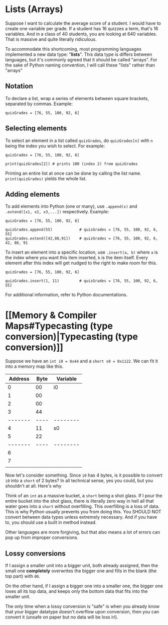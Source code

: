 # Lists (Arrays)
Suppose I want to calculate the average score of a student. I would have to create one variable per grade. If a student has 16 quizzes a term, that's 16 variables. And in a class of 40 students, you are looking at 640 variables. That is massive and quite literally ridiculous.

To accommodate this shortcoming, most programming languages implemented a new data type: "**lists**". This data type is differs between languages, but it's commonly agreed that it should be called "arrays". For the sake of Python naming convention, I will call these "lists" rather than "arrays"
## Notation
To declare a list, wrap a series of elements between square brackets, separated by commas. Example:
```
quizGrades = [76, 55, 100, 92, 6]
```
## Selecting elements
To select an element in a list called `quizGrades`, do `quizGrades[n]` with `n` being the index you wish to select. For example:
```
quizGrades = [76, 55, 100, 92, 6]

print(quizGrades[2]) # prints 100 (index 2) from quizGrades
```

Printing an entire list at once can be done by calling the list name. `print(quizGrades)` yields the whole list.
## Adding elements
To add elements into Python (one or many), use `.append(x)` and `.extend([x1, x2, x3,...])` respectively. Example:
```
quizGrades = [76, 55, 100, 92, 6]

quizGrades.append(55)            # quizGrades = [76, 55, 100, 92, 6, 55]
quizGrades.extend([42,88,91])    # quizGrades = [76, 55, 100, 92, 6, 42, 88, 91
```

To insert an element into a specific location, use `.insert(a, b)` where `a` is the index where you want this item inserted, `b` is the item itself. Every element after this index will get nudged to the right to make room for this.
```
quizGrades = [76, 55, 100, 92, 6]

quizGrades.insert(1, 11)         # quizGrades = [76, 55, 100, 92, 6, 55]
```

For additional information, refer to Python documentations.

# [[Memory & Compiler Maps#Typecasting (type conversion)|Typecasting (type conversion)]]
Suppose we have an `int i0 = 0x44` and a `short s0 = 0x1122`. We can fit it into a memory map like this.

| Address | Byte | Variable |
| ------- | ---- | -------- |
| 0       | 00   | i0       |
| 1       | 00   |          |
| 2       | 00   |          |
| 3       | 44   |          |
| ------- | ---- | -------- |
| 4       | 11   | s0       |
| 5       | 22   |          |
| ------- | ---- | -------- |
| 6       |      |          |
| 7       |      |          |
|         |      |          |

Now let's consider something. Since `i0` has 4 bytes, is it possible to convert `i0` into a `short` of 2 bytes? In all technical sense, yes you could, but you shouldn't at all. Here's why

Think of an `int` as a massive bucket, a `short` being a shot glass. If I pour the entire bucket into the shot glass, there is literally zero way in hell all that water goes into a `short` without overfilling. This overfilling is a loss of data. This is why Python usually prevents you from doing this. You SHOULD NOT convert between data types unless extremely necessary. And if you have to, you should use a built in method instead.

Other languages are more forgiving, but that also means a lot of errors can pop up from improper conversions.
## Lossy conversions
If I assign a smaller unit into a bigger unit, both already assigned, then the small one **completely** overwrites the bigger one and fills in the blank (the top part) with `00`.

On the other hand, if I assign a bigger one into a smaller one, the bigger one loses all its top data, and keeps only the bottom data that fits into the smaller unit.

The only time when a lossy conversion is "safe" is when you already know that your bigger datatype doesn't overflow upon conversion, then you can convert it (unsafe on paper but no data will be loss irl).
